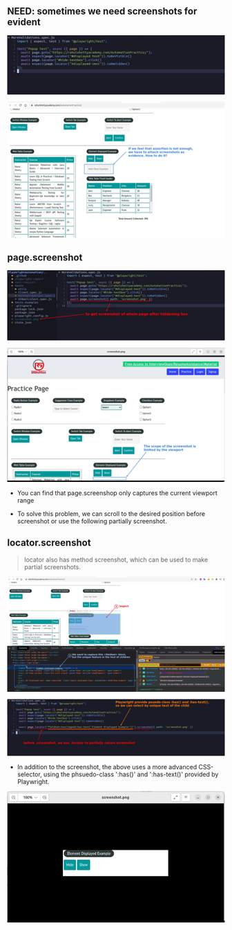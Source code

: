 ## **NEED: sometimes we need screenshots for evident**

![Alt NEED: codes of checking visibility](pic/01.jpg)

![Alt NEED: if we need pic for evident](pic/02.jpg)

## **page.screenshot**

![Alt coding: screenshot](pic/03.jpg)

![Alt result pic of whole page](pic/04.jpg)

- You can find that page.screenshop only captures the current viewport range

- To solve this problem, we can scroll to the desired position before screenshot or use the following partially screenshot.

## **locator.screenshot**

> locator also has method screenshot, which can be used to make partial screenshots.

![Alt inspector block](pic/05.jpg)

![Alt coding: partially  screenshot](pic/06.jpg)

- In addition to the screenshot, the above uses a more advanced CSS-selector, using the phsuedo-class ':has()' and ':has-text()' provided by Playwright.

![Alt result pic of block](pic/07.jpg)
